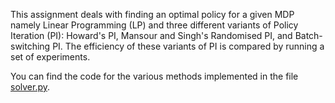 This assignment deals with finding an optimal policy for a given MDP namely Linear Programming (LP) and three different variants of Policy Iteration (PI): Howard's PI, Mansour and Singh's Randomised PI, and Batch-switching PI. The efficiency of these variants of PI is compared by running a set of experiments.
  
You can find the code for the various methods implemented in the file [solver.py](solver.py).
